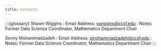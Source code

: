 ```yaml
---
title: Contacts
---
```


:::{glossary}
Shawn Wiggins
: Email Address: swiggins@ccsf.edu
: Notes: Former Data Science Coordinator, Mathematics Department Chair

Sonny Mohammadzadeh
: Email Address: smohammadzadeh@ccsf.edu
: Notes: Former Data Science Coordinator, Mathematics Department Chair 
:::